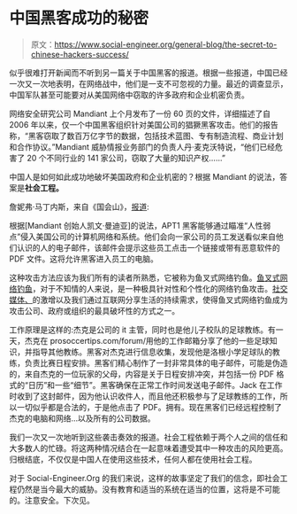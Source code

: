# 中国黑客成功的秘密

> 原文：<https://www.social-engineer.org/general-blog/the-secret-to-chinese-hackers-success/>

似乎很难打开新闻而不听到另一篇关于中国黑客的报道。根据一些报道，中国已经一次又一次地表明，在网络战中，他们是一支不可忽视的力量。最近的调查显示，中国军队甚至可能要对从美国网络中窃取的许多政府和企业机密负责。

网络安全研究公司 Mandiant 上个月发布了一份 60 页的文件，详细描述了自 2006 年以来，仅一个中国黑客组织针对美国公司的猖獗黑客攻击。他们的报告称，“黑客窃取了数百万亿字节的数据，包括技术蓝图、专有制造流程、商业计划和合作协议。”Mandiant 威胁情报业务部门的负责人丹·麦克沃特说，“他们已经危害了 20 个不同行业的 141 家公司，窃取了大量的知识产权……”

中国人是如何如此成功地破坏美国政府和企业机密的？根据 Mandiant 的说法，答案是**社会工程。**

詹妮弗·马丁内斯，来自《国会山》，[报道](http://thehill.com/blogs/hillicon-valley/technology/289127-mandiant-chinese-hacker-unit-attempted-to-clean-up-online-presence):

根据[Mandiant 创始人凯文·曼迪亚]的说法，APT1 黑客能够通过瞄准“人性弱点”侵入美国公司的计算机网络和系统。他们会向一家公司的员工发送看似来自他们认识的人的电子邮件，该邮件会提示这些员工点击一个链接或带有恶意软件的 PDF 文件。这将允许黑客进入员工的电脑。

这种攻击方法应该为我们所有的读者所熟悉，它被称为鱼叉式网络钓鱼。[鱼叉式网络钓鱼](https://www.social-engineer.org/framework/attack-vectors/phishing-attacks-2/ "Social-Engineer.Com")，对于不知情的人来说，是一种极具针对性和个性化的网络钓鱼攻击。[社交媒体、](https://www.social-engineer.org/newsletter/6132/)的激增以及我们通过互联网分享生活的持续需求，使得鱼叉式网络钓鱼成为攻击公司、政府或组织的最具破坏性的方式之一。

工作原理是这样的:杰克是公司的 it 主管，同时也是他儿子校队的足球教练。有一天，杰克在 prosoccertips.com/forum/用他的工作邮箱分享了他的一些足球知识，并指导其他教练。黑客对杰克进行信息收集，发现他是洛根小学足球队的教练，负责比赛日程安排。黑客们精心制作了一封非常具体的电子邮件，可能是伪造的，来自杰克的一位玩家的父母，内容是关于日程安排冲突，并包括一份 PDF 格式的“日历”和一些“细节”。黑客确保在正常工作时间发送电子邮件。Jack 在工作时收到了这封邮件，因为他认识收件人，而且他还积极参与了足球教练的工作，所以一切似乎都是合法的，于是他点击了 PDF。拥有。现在黑客们已经远程控制了杰克的电脑和网络…以及所有的公司数据。

我们一次又一次地听到这些袭击奏效的报道。社会工程依赖于两个人之间的信任和大多数人的忙碌。将这两种情况结合在一起意味着遭受其中一种攻击的风险更高。归根结底，不仅仅是中国人在使用这些技术，任何人都在使用社会工程。

对于 Social-Engineer.Org 的我们来说，这样的故事坚定了我们的信念，即社会工程仍然是当今最大的威胁。没有教育和适当的系统在适当的位置，这将是不可能的。注意安全。下次见。